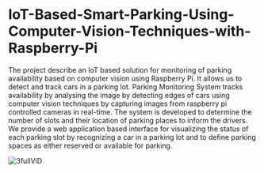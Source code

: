 # IoT-Based-Smart-Parking-Using-Computer-Vision-Techniques-with-Raspberry-Pi
The project describe an IoT based solution for monitoring of parking availability based on computer vision using Raspberry Pi. It allows us to detect and track cars in a parking lot. Parking Monitoring System tracks availability by analysing the image by detecting edges of cars using computer vision techniques by capturing images from raspberry pi controlled cameras in real-time. The system is developed to determine the number of slots and their location of parking places to inform the drivers. We provide a web application based interface for visualizing the status of each parking slot by recognizing a car in a parking lot and to define parking spaces as either reserved or available for parking.

![3fullViD](https://user-images.githubusercontent.com/35320633/95175140-aa836400-07d8-11eb-9fb3-9253f6439745.gif)
